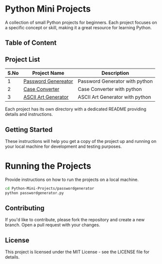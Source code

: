 # Python Mini Projects

A collection of small Python projects for beginners. Each project focuses on a specific concept or skill, making it a great resource for learning Python.

## Table of Content
## Project List

| S.No   | Project Name                     | Description                                      |
| --- | -------------------------------- | ------------------------------------------------ |
| 1   | [Password Genereator](https://github.com/AbinandhMJ/Python-Mini-Projects/blob/master/password-generator.py)   | Password Generator  with python                      |
| 2   | [Case Converter](https://github.com/AbinandhMJ/Python-Mini-Projects/blob/master/Caseconverter.py)   | Case Converter  with python                      |
| 3   | [ASCII Art Generator](https://github.com/AbinandhMJ/Python-Mini-Projects/blob/master/asciiart.py)   | ASCII Art Generator  with python                      |

Each project has its own directory with a dedicated README providing details and instructions.

## Getting Started

These instructions will help you get a copy of the project up and running on your local machine for development and testing purposes.

# Running the Projects
Provide instructions on how to run the projects on a local machine.
```` bash
cd Python-Mini-Projects/passwordgenerator
python passwordgenerator.py
`````

## Contributing
If you'd like to contribute, please fork the repository and create a new branch. Open a pull request with your changes.

## License
This project is licensed under the MIT License - see the LICENSE file for details.

